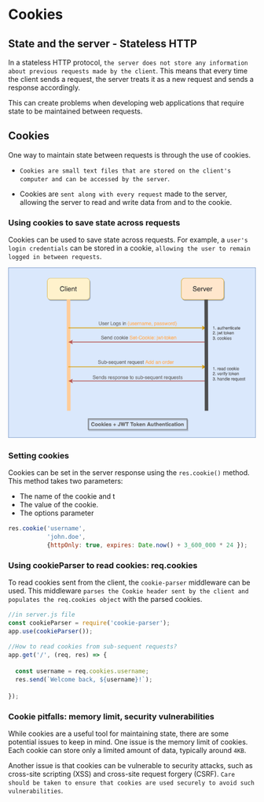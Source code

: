 
# Cookies 

## State and the server - Stateless HTTP
In a stateless HTTP protocol, `the server does not store any information about previous requests made by the client`. This means that every time the client sends a request, the server treats it as a new request and sends a response accordingly. 

This can create problems when developing web applications that require state to be maintained between requests.

## Cookies
One way to maintain state between requests is through the use of cookies. 
- `Cookies are small text files that are stored on the client's computer and can be accessed by the server`. 

- Cookies are `sent along with every request` made to the server, allowing the server to read and write data from and to the cookie.

### Using cookies to save state across requests
Cookies can be used to save state across requests. For example, a `user's login credentials` can be stored in a cookie, `allowing the user to remain logged in between requests`.

![Cookie Diagram](./_images/cookies.png)

### Setting cookies
Cookies can be set in the server response using the `res.cookie()` method. This method takes two parameters: 
- The name of the cookie and t
- The value of the cookie.
- The options parameter

```javascript
res.cookie('username', 
           'john.doe', 
           {httpOnly: true, expires: Date.now() + 3_600_000 * 24 });
```

### Using cookieParser to read cookies: req.cookies
To read cookies sent from the client, the `cookie-parser` middleware can be used. This middleware `parses the Cookie header sent by the client and populates the req.cookies object` with the parsed cookies.

```javascript
//in server.js file
const cookieParser = require('cookie-parser');
app.use(cookieParser());
```


```javascript
//How to read cookies from sub-sequent requests?
app.get('/', (req, res) => {
  
  const username = req.cookies.username;
  res.send(`Welcome back, ${username}!`);

});
```


### Cookie pitfalls: memory limit, security vulnerabilities
While cookies are a useful tool for maintaining state, there are some potential issues to keep in mind. One issue is the memory limit of cookies. Each cookie can store only a limited amount of data, typically around `4KB`. 

Another issue is that cookies can be vulnerable to security attacks, such as cross-site scripting (XSS) and cross-site request forgery (CSRF). `Care should be taken to ensure that cookies are used securely to avoid such vulnerabilities`.